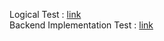 Logical Test : [link](https://github.com/harysusilo50/logical_test/tree/master/answer)
<br>
Backend Implementation Test : [link](https://github.com/harysusilo50/logical_test/blob/master/Implementation%20Test%20-%20Backend(2).txt)
